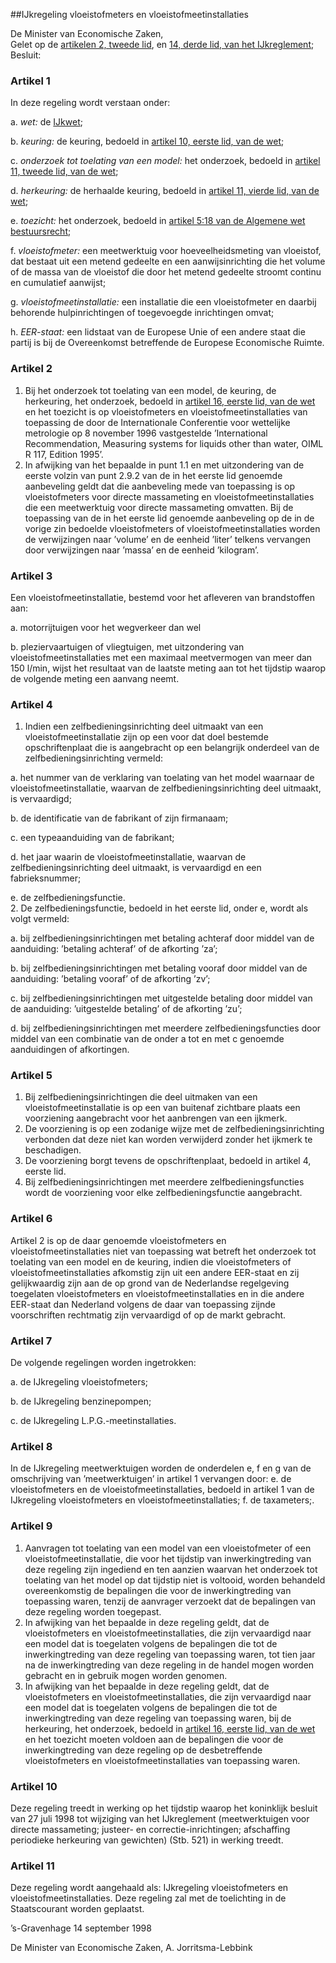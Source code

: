 <meta http-equiv='Content-Type' content='text/html; charset=utf-8' />

##IJkregeling vloeistofmeters en vloeistofmeetinstallaties

De Minister van Economische Zaken,  
Gelet op de [artikelen 2, tweede lid](../../../../../../AMvB/ijkreglement/BWBR0009069/README.md), en [14, derde lid, van het IJkreglement](../../../../../../AMvB/ijkreglement/BWBR0009069/README.md);
Besluit:     

### Artikel  1  

In deze regeling wordt verstaan onder: 

a.  *wet:* de [IJkwet](../../../../../../wet/ijkwet/BWBR0009082/README.md);  

b.  *keuring:* de keuring, bedoeld in [artikel 10, eerste lid, van de wet](../../../../../../wet/ijkwet/BWBR0009082/README.md);  

c.  *onderzoek tot toelating van een model:* het onderzoek, bedoeld in [artikel 11, tweede lid, van de wet](../../../../../../wet/ijkwet/BWBR0009082/README.md);  

d.  *herkeuring:* de herhaalde keuring, bedoeld in [artikel 11, vierde lid, van de wet](../../../../../../wet/ijkwet/BWBR0009082/README.md);  

e.  *toezicht:* het onderzoek, bedoeld in [artikel 5:18 van de Algemene wet bestuursrecht](../../../../../../wet/algemene/wet/bestuursrecht/BWBR0005537/README.md);  

f.  *vloeistofmeter:* een meetwerktuig voor hoeveelheidsmeting van vloeistof, dat bestaat uit een metend gedeelte en een aanwijsinrichting die het volume of de massa van de vloeistof die door het metend gedeelte stroomt continu en cumulatief aanwijst;  

g.  *vloeistofmeetinstallatie:* een installatie die een vloeistofmeter en daarbij behorende hulpinrichtingen of toegevoegde inrichtingen omvat;  

h.  *EER-staat:* een lidstaat van de Europese Unie of een andere staat die partij is bij de Overeenkomst betreffende de Europese Economische Ruimte.    

### Artikel  2  

1.  Bij het onderzoek tot toelating van een model, de keuring, de herkeuring, het onderzoek, bedoeld in [artikel 16, eerste lid, van de wet](../../../../../../wet/ijkwet/BWBR0009082/README.md) en het toezicht is op vloeistofmeters en vloeistofmeetinstallaties van toepassing de door de Internationale Conferentie voor wettelijke metrologie op 8 november 1996 vastgestelde ’International Recommendation, Measuring systems for liquids other than water, OIML R 117, Edition 1995’.   
2.  In afwijking van het bepaalde in punt 1.1 en met uitzondering van de eerste volzin van punt 2.9.2 van de in het eerste lid genoemde aanbeveling geldt dat die aanbeveling mede van toepassing is op vloeistofmeters voor directe massameting en vloeistofmeetinstallaties die een meetwerktuig voor directe massameting omvatten. Bij de toepassing van de in het eerste lid genoemde aanbeveling op de in de vorige zin bedoelde vloeistofmeters of vloeistofmeetinstallaties worden de verwijzingen naar ’volume’ en de eenheid ’liter’ telkens vervangen door verwijzingen naar ’massa’ en de eenheid ’kilogram’.   

### Artikel  3  

Een vloeistofmeetinstallatie, bestemd voor het afleveren van brandstoffen aan: 

a.  motorrijtuigen voor het wegverkeer dan wel  

b.  pleziervaartuigen of vliegtuigen, met uitzondering van vloeistofmeetinstallaties met een maximaal meetvermogen van meer dan 150 l/min, wijst het resultaat van de laatste meting aan tot het tijdstip waarop de volgende meting een aanvang neemt.    

### Artikel  4  

1.  Indien een zelfbedieningsinrichting deel uitmaakt van een vloeistofmeetinstallatie zijn op een voor dat doel bestemde opschriftenplaat die is aangebracht op een belangrijk onderdeel van de zelfbedieningsinrichting vermeld: 

a.  het nummer van de verklaring van toelating van het model waarnaar de vloeistofmeetinstallatie, waarvan de zelfbedieningsinrichting deel uitmaakt, is vervaardigd;  

b.  de identificatie van de fabrikant of zijn firmanaam;  

c.  een typeaanduiding van de fabrikant;  

d.  het jaar waarin de vloeistofmeetinstallatie, waarvan de zelfbedieningsinrichting deel uitmaakt, is vervaardigd en een fabrieksnummer;  

e.  de zelfbedieningsfunctie.     
2.  De zelfbedieningsfunctie, bedoeld in het eerste lid, onder e, wordt als volgt vermeld: 

a.  bij zelfbedieningsinrichtingen met betaling achteraf door middel van de aanduiding: ’betaling achteraf’ of de afkorting ’za’;  

b.  bij zelfbedieningsinrichtingen met betaling vooraf door middel van de aanduiding: ’betaling vooraf’ of de afkorting ’zv’;  

c.  bij zelfbedieningsinrichtingen met uitgestelde betaling door middel van de aanduiding: ’uitgestelde betaling’ of de afkorting ’zu’;  

d.  bij zelfbedieningsinrichtingen met meerdere zelfbedieningsfuncties door middel van een combinatie van de onder a tot en met c genoemde aanduidingen of afkortingen.     

### Artikel  5  

1.  Bij zelfbedieningsinrichtingen die deel uitmaken van een vloeistofmeetinstallatie is op een van buitenaf zichtbare plaats een voorziening aangebracht voor het aanbrengen van een ijkmerk.   
2.  De voorziening is op een zodanige wijze met de zelfbedieningsinrichting verbonden dat deze niet kan worden verwijderd zonder het ijkmerk te beschadigen.   
3.  De voorziening borgt tevens de opschriftenplaat, bedoeld in artikel 4, eerste lid.   
4.  Bij zelfbedieningsinrichtingen met meerdere zelfbedieningsfuncties wordt de voorziening voor elke zelfbedieningsfunctie aangebracht.   

### Artikel  6  

Artikel 2 is op de daar genoemde vloeistofmeters en vloeistofmeetinstallaties niet van toepassing wat betreft het onderzoek tot toelating van een model en de keuring, indien die vloeistofmeters of vloeistofmeetinstallaties afkomstig zijn uit een andere EER-staat en zij gelijkwaardig zijn aan de op grond van de Nederlandse regelgeving toegelaten vloeistofmeters en vloeistofmeetinstallaties en in die andere EER-staat dan Nederland volgens de daar van toepassing zijnde voorschriften rechtmatig zijn vervaardigd of op de markt gebracht.  

### Artikel  7  

De volgende regelingen worden ingetrokken: 

a.  de IJkregeling vloeistofmeters;  

b.  de IJkregeling benzinepompen;  

c.  de IJkregeling L.P.G.-meetinstallaties.    

### Artikel  8  

In de IJkregeling meetwerktuigen worden de onderdelen e, f en g van de omschrijving van ’meetwerktuigen’ in artikel 1 vervangen door: e. de vloeistofmeters en de vloeistofmeetinstallaties, bedoeld in artikel 1 van de IJkregeling vloeistofmeters en vloeistofmeetinstallaties; f. de taxameters;.  

### Artikel  9  

1.  Aanvragen tot toelating van een model van een vloeistofmeter of een vloeistofmeetinstallatie, die voor het tijdstip van inwerkingtreding van deze regeling zijn ingediend en ten aanzien waarvan het onderzoek tot toelating van het model op dat tijdstip niet is voltooid, worden behandeld overeenkomstig de bepalingen die voor de inwerkingtreding van toepassing waren, tenzij de aanvrager verzoekt dat de bepalingen van deze regeling worden toegepast.   
2.  In afwijking van het bepaalde in deze regeling geldt, dat de vloeistofmeters en vloeistofmeetinstallaties, die zijn vervaardigd naar een model dat is toegelaten volgens de bepalingen die tot de inwerkingtreding van deze regeling van toepassing waren, tot tien jaar na de inwerkingtreding van deze regeling in de handel mogen worden gebracht en in gebruik mogen worden genomen.   
3.  In afwijking van het bepaalde in deze regeling geldt, dat de vloeistofmeters en vloeistofmeetinstallaties, die zijn vervaardigd naar een model dat is toegelaten volgens de bepalingen die tot de inwerkingtreding van deze regeling van toepassing waren, bij de herkeuring, het onderzoek, bedoeld in [artikel 16, eerste lid, van de wet](../../../../../../wet/ijkwet/BWBR0009082/README.md) en het toezicht moeten voldoen aan de bepalingen die voor de inwerkingtreding van deze regeling op de desbetreffende vloeistofmeters en vloeistofmeetinstallaties van toepassing waren.   

### Artikel  10  

Deze regeling treedt in werking op het tijdstip waarop het koninklijk besluit van 27 juli 1998 tot wijziging van het IJkreglement (meetwerktuigen voor directe massameting; justeer- en correctie-inrichtingen; afschaffing periodieke herkeuring van gewichten) (Stb. 521) in werking treedt.  

### Artikel  11  

Deze regeling wordt aangehaald als: IJkregeling vloeistofmeters en vloeistofmeetinstallaties. 
Deze regeling zal met de toelichting in de Staatscourant worden geplaatst.   

’s-Gravenhage 
14 september 1998    

De 
Minister van Economische Zaken, 
A. Jorritsma-Lebbink      
